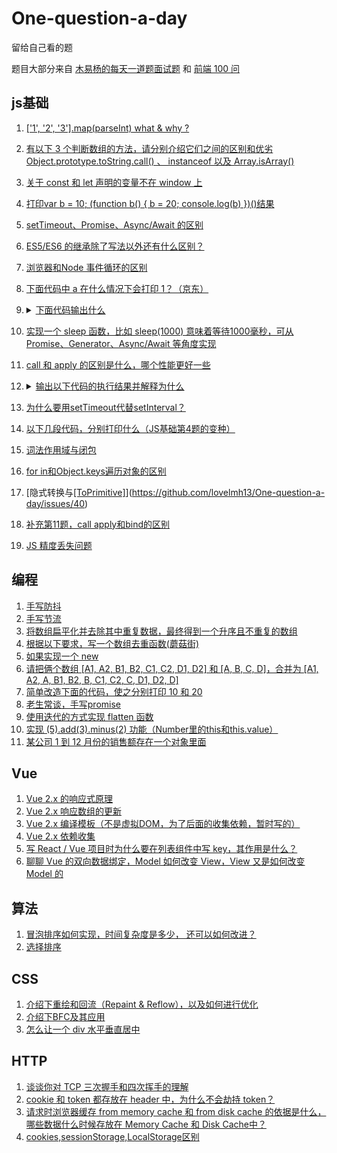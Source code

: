 # One-question-a-day
留给自己看的题

题目大部分来自 [木易杨的每天一道题面试题](https://github.com/Advanced-Frontend/Daily-Interview-Question) 和
[前端 100 问](https://github.com/yygmind/blog/issues/43)

## js基础
1. [['1', '2', '3'].map(parseInt) what & why ?](https://github.com/lovelmh13/One-question-a-day/issues/3)
2. [有以下 3 个判断数组的方法，请分别介绍它们之间的区别和优劣Object.prototype.toString.call() 、 instanceof 以及 Array.isArray()](https://github.com/lovelmh13/One-question-a-day/issues/4)
3. [关于 const 和 let 声明的变量不在 window 上](https://github.com/lovelmh13/One-question-a-day/issues/5)
4. [打印var b = 10; (function b() { b = 20; console.log(b) })()结果](https://github.com/lovelmh13/One-question-a-day/issues/6)
5. [setTimeout、Promise、Async/Await 的区别](https://github.com/lovelmh13/One-question-a-day/issues/12)
6. [ES5/ES6 的继承除了写法以外还有什么区别？](https://github.com/lovelmh13/One-question-a-day/issues/13)
7. [浏览器和Node 事件循环的区别](https://github.com/lovelmh13/One-question-a-day/issues/16)
8. [下面代码中 a 在什么情况下会打印 1？（京东）](https://github.com/lovelmh13/One-question-a-day/issues/18)
9. 	<details>
	  <summary><a href="https://github.com/lovelmh13/One-question-a-day/issues/20">下面代码输出什么</a></summary>
	  <pre><code> 
	      	var a = 10;
		 (function () {
			console.log(a)
			a = 5;
			console.log(window.a)
			var a = 20;
			console.log(a)
		 })()
	  </code></pre>
	</details>


10. [实现一个 sleep 函数，比如 sleep(1000) 意味着等待1000毫秒，可从 Promise、Generator、Async/Await 等角度实现](https://github.com/lovelmh13/One-question-a-day/issues/21)
11. [call 和 apply 的区别是什么，哪个性能更好一些](https://github.com/lovelmh13/One-question-a-day/issues/23)
1. 	<details>
	  <summary><a href="https://github.com/lovelmh13/One-question-a-day/issues/24">输出以下代码的执行结果并解释为什么</a></summary>
	  <pre><code> 
	      	var a = {n: 1};
		var b = a;
		a.x = a = {n: 2};
		console.log(a.x)
		console.log(b.x)
	  </code></pre>
	</details>
13. [为什么要用setTimeout代替setInterval？](https://github.com/lovelmh13/One-question-a-day/issues/26)
14. [以下几段代码，分别打印什么（JS基础第4题的变种）](https://github.com/lovelmh13/One-question-a-day/issues/27)
15. [词法作用域与闭包](https://github.com/lovelmh13/One-question-a-day/issues/29)
16. [for in和Object.keys遍历对象的区别](https://github.com/lovelmh13/One-question-a-day/issues/32)
17. [隐式转换与[[ToPrimitive]](关联第8题)](https://github.com/lovelmh13/One-question-a-day/issues/40)
18. [补充第11题，call apply和bind的区别](https://github.com/lovelmh13/One-question-a-day/issues/41)
19. [JS 精度丢失问题](https://github.com/lovelmh13/One-question-a-day/issues/43)

## 编程
1. [手写防抖](https://github.com/lovelmh13/One-question-a-day/issues/1)
2. [手写节流](https://github.com/lovelmh13/One-question-a-day/issues/2)
3. [将数组扁平化并去除其中重复数据，最终得到一个升序且不重复的数组](https://github.com/lovelmh13/One-question-a-day/issues/7)
4. [根据以下要求，写一个数组去重函数(蘑菇街) ](https://github.com/lovelmh13/One-question-a-day/issues/8)
5. [如果实现一个 new](https://github.com/lovelmh13/One-question-a-day/issues/9)
6. [请把俩个数组 [A1, A2, B1, B2, C1, C2, D1, D2] 和 [A, B, C, D]，合并为 [A1, A2, A, B1, B2, B, C1, C2, C, D1, D2, D]](https://github.com/lovelmh13/One-question-a-day/issues/10)
7. [简单改造下面的代码，使之分别打印 10 和 20](https://github.com/lovelmh13/One-question-a-day/issues/11)
8. [老生常谈，手写promise](https://github.com/lovelmh13/One-question-a-day/issues/28)
9. [使用迭代的方式实现 flatten 函数](https://github.com/lovelmh13/One-question-a-day/issues/39)
10. [实现 (5).add(3).minus(2) 功能（Number里的this和this.value）](https://github.com/lovelmh13/One-question-a-day/issues/42)
11. [某公司 1 到 12 月份的销售额存在一个对象里面](https://github.com/lovelmh13/One-question-a-day/issues/44)

## Vue
1. [Vue 2.x 的响应式原理](https://github.com/lovelmh13/One-question-a-day/issues/33)
2. [Vue 2.x 响应数组的更新](https://github.com/lovelmh13/One-question-a-day/issues/34)
3. [Vue 2.x 编译模板（不是虚拟DOM，为了后面的收集依赖，暂时写的）](https://github.com/lovelmh13/One-question-a-day/issues/35)
4. [Vue 2.x 依赖收集](https://github.com/lovelmh13/One-question-a-day/issues/36)
5. [写 React / Vue 项目时为什么要在列表组件中写 key，其作用是什么？](https://github.com/lovelmh13/One-question-a-day/issues/37)
6. [聊聊 Vue 的双向数据绑定，Model 如何改变 View，View 又是如何改变 Model 的](https://github.com/lovelmh13/One-question-a-day/issues/38)

## 算法
1. [冒泡排序如何实现，时间复杂度是多少， 还可以如何改进？](https://github.com/lovelmh13/One-question-a-day/issues/30)
2. [选择排序](https://github.com/lovelmh13/One-question-a-day/issues/31)

## CSS
1. [介绍下重绘和回流（Repaint & Reflow），以及如何进行优化](https://github.com/lovelmh13/One-question-a-day/issues/15)
2. [介绍下BFC及其应用](https://github.com/lovelmh13/One-question-a-day/issues/19)
3. [怎么让一个 div 水平垂直居中](https://github.com/lovelmh13/One-question-a-day/issues/25)

## HTTP
1. [谈谈你对 TCP 三次握手和四次挥手的理解](https://github.com/lovelmh13/One-question-a-day/issues/14)
2. [cookie 和 token 都存放在 header 中，为什么不会劫持 token？](https://github.com/lovelmh13/One-question-a-day/issues/17)
3. [请求时浏览器缓存 from memory cache 和 from disk cache 的依据是什么，哪些数据什么时候存放在 Memory Cache 和 Disk Cache中？](https://github.com/lovelmh13/One-question-a-day/issues/22)
4. [cookies,sessionStorage,LocalStorage区别](https://github.com/lovelmh13/One-question-a-day/issues/45)
